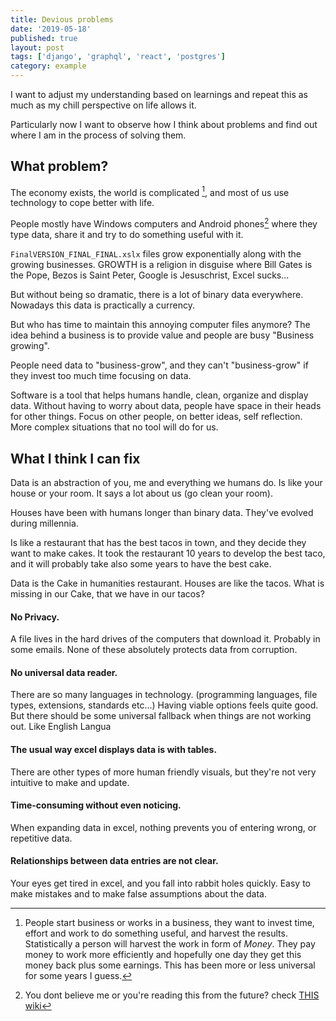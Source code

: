 ```yaml
---
title: Devious problems
date: '2019-05-18'
published: true
layout: post
tags: ['django', 'graphql', 'react', 'postgres']
category: example
---
```


I want to adjust my understanding based on learnings and
repeat this as much as my chill perspective on life allows it.

Particularly now I want to observe how I think about problems and
find out where I am in the process of solving them.

## What problem?

The economy exists, the world is complicated [^Intro], and
most of us use technology to cope better with life.

[^Intro]: People start business or works in a business, they want to invest time, effort and work to do something useful, and harvest the results. Statistically a person will harvest the work in form of $Money$. They pay money to work more efficiently and hopefully one day they get this money back plus some earnings. This has been more or less universal for some years I guess.

People mostly have Windows computers and Android phones[^osShares] where they type data,
share it and try to do something useful with it.

[^osShares]: You dont believe me or you're reading this from the future? check [THIS wiki](https://en.wikipedia.org/wiki/Usage_share_of_operating_systems)

`FinalVERSION_FINAL_FINAL.xslx` files grow exponentially along with the growing businesses.
GROWTH is a religion in disguise where
Bill Gates is the Pope,
Bezos is Saint Peter,
Google is Jesuschrist,
Excel sucks...

But without being so dramatic, there is a lot of binary data everywhere.
Nowadays this data is practically a currency.

But who has time to maintain this annoying computer files anymore?
The idea behind a business is to provide value and people are busy "Business growing".

People need data to "business-grow", and they can't "business-grow" if they invest too much time focusing on data.

Software is a tool that helps humans handle, clean, organize and display data.
Without having to worry about data, people have space in their heads for other things.
Focus on other people, on better ideas, self reflection.
More complex situations that no tool will do for us.

## What I think I can fix

Data is an abstraction of you, me and everything we humans do.
Is like your house or your room. It says a lot about us (go clean your room).

Houses have been with humans longer than binary data.
They've evolved during millennia.

Is like a restaurant that has the best tacos in town, and they decide they want to make cakes.
It took the restaurant 10 years to develop the best taco,
and it will probably take also some years to have the best cake.

Data is the Cake in humanities restaurant. Houses are like the tacos.
What is missing in our Cake, that we have in our tacos?

#### No Privacy.
A file lives in the hard drives of the computers that download it.
Probably in some emails. None of these absolutely protects data from corruption.

#### No universal data reader.
There are so many languages in technology. (programming languages, file types, extensions, standards etc...)
Having viable options feels quite good. But there should be some universal fallback when things are not working out.
Like English Langua

#### The usual way excel displays data is with tables.
There are other types of more human friendly visuals, but they're not very intuitive to make and update.

#### Time-consuming without even noticing.
When expanding data in excel, nothing prevents you of entering wrong, or repetitive data.

#### Relationships between data entries are not clear.
Your eyes get tired in excel, and you fall into rabbit holes quickly.
Easy to make mistakes and to make false assumptions about the data.




